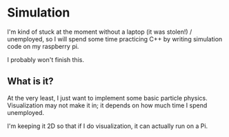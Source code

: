 # Simulation 

I'm kind of stuck at the moment without a laptop (it was stolen!) / unemployed, so I will spend some
time practicing C++ by writing simulation code on my raspberry pi.

I probably won't finish this. 

## What is it?
At the very least, I just want to implement some basic particle
physics. Visualization may not make it in; it depends on how much time
I spend unemployed.

I'm keeping it 2D so that if I do visualization, it can actually run
on a Pi.